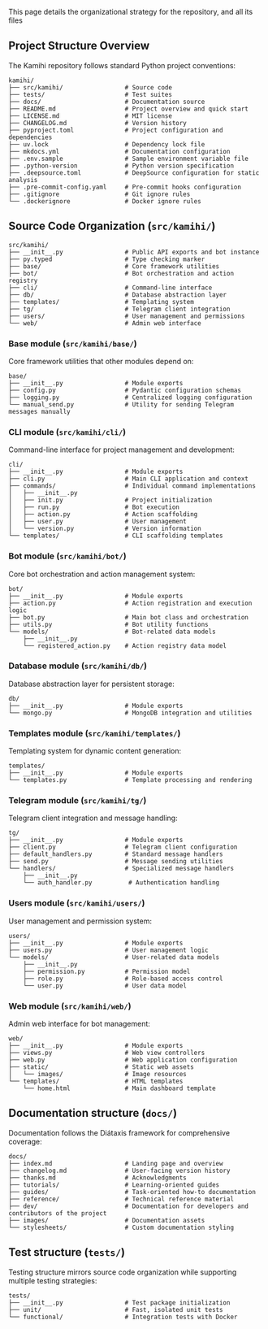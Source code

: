 This page details the organizational strategy for the repository, and all its files


## Project Structure Overview

The Kamihi repository follows standard Python project conventions:

```
kamihi/
├── src/kamihi/                 # Source code
├── tests/                      # Test suites
├── docs/                       # Documentation source
├── README.md                   # Project overview and quick start
├── LICENSE.md                  # MIT license
├── CHANGELOG.md                # Version history
├── pyproject.toml              # Project configuration and dependencies
├── uv.lock                     # Dependency lock file
├── mkdocs.yml                  # Documentation configuration
├── .env.sample                 # Sample environment variable file
├── .python-version             # Python version specification
├── .deepsource.toml            # DeepSource configuration for static analysis
├── .pre-commit-config.yaml     # Pre-commit hooks configuration
├── .gitignore                  # Git ignore rules
└── .dockerignore               # Docker ignore rules
```

## Source Code Organization (`src/kamihi/`)

```
src/kamihi/
├── __init__.py                 # Public API exports and bot instance
├── py.typed                    # Type checking marker
├── base/                       # Core framework utilities
├── bot/                        # Bot orchestration and action registry
├── cli/                        # Command-line interface
├── db/                         # Database abstraction layer
├── templates/                  # Templating system
├── tg/                         # Telegram client integration
├── users/                      # User management and permissions
└── web/                        # Admin web interface
```

### Base module (`src/kamihi/base/`)

Core framework utilities that other modules depend on:

```
base/
├── __init__.py                 # Module exports
├── config.py                   # Pydantic configuration schemas
├── logging.py                  # Centralized logging configuration
└── manual_send.py              # Utility for sending Telegram messages manually
```

### CLI module (`src/kamihi/cli/`)

Command-line interface for project management and development:

```
cli/
├── __init__.py                 # Module exports
├── cli.py                      # Main CLI application and context
├── commands/                   # Individual command implementations
│   ├── __init__.py
│   ├── init.py                 # Project initialization
│   ├── run.py                  # Bot execution
│   ├── action.py               # Action scaffolding
│   ├── user.py                 # User management
│   └── version.py              # Version information
└── templates/                  # CLI scaffolding templates
```

### Bot module (`src/kamihi/bot/`)

Core bot orchestration and action management system:

```
bot/
├── __init__.py                 # Module exports
├── action.py                   # Action registration and execution logic
├── bot.py                      # Main bot class and orchestration
├── utils.py                    # Bot utility functions
└── models/                     # Bot-related data models
    ├── __init__.py
    └── registered_action.py    # Action registry data model
```

### Database module (`src/kamihi/db/`)

Database abstraction layer for persistent storage:

```
db/
├── __init__.py                 # Module exports
└── mongo.py                    # MongoDB integration and utilities
```

### Templates module (`src/kamihi/templates/`)

Templating system for dynamic content generation:

```
templates/
├── __init__.py                 # Module exports
└── templates.py                # Template processing and rendering
```

### Telegram module (`src/kamihi/tg/`)

Telegram client integration and message handling:

```
tg/
├── __init__.py                 # Module exports
├── client.py                   # Telegram client configuration
├── default_handlers.py         # Standard message handlers
├── send.py                     # Message sending utilities
└── handlers/                   # Specialized message handlers
    ├── __init__.py
    └── auth_handler.py          # Authentication handling
```

### Users module (`src/kamihi/users/`)

User management and permission system:

```
users/
├── __init__.py                 # Module exports
├── users.py                    # User management logic
└── models/                     # User-related data models
    ├── __init__.py
    ├── permission.py           # Permission model
    ├── role.py                 # Role-based access control
    └── user.py                 # User data model
```

### Web module (`src/kamihi/web/`)

Admin web interface for bot management:

```
web/
├── __init__.py                 # Module exports
├── views.py                    # Web view controllers
├── web.py                      # Web application configuration
├── static/                     # Static web assets
│   └── images/                 # Image resources
└── templates/                  # HTML templates
    └── home.html               # Main dashboard template
```

## Documentation structure (`docs/`)

Documentation follows the Diátaxis framework for comprehensive coverage:

```
docs/
├── index.md                    # Landing page and overview
├── changelog.md                # User-facing version history
├── thanks.md                   # Acknowledgments
├── tutorials/                  # Learning-oriented guides
├── guides/                     # Task-oriented how-to documentation
├── reference/                  # Technical reference material
├── dev/                        # Documentation for developers and contributors of the project
├── images/                     # Documentation assets
└── stylesheets/                # Custom documentation styling
```

## Test structure (`tests/`)

Testing structure mirrors source code organization while supporting multiple testing strategies:

```
tests/
├── __init__.py                 # Test package initialization
├── unit/                       # Fast, isolated unit tests
└── functional/                 # Integration tests with Docker
```
